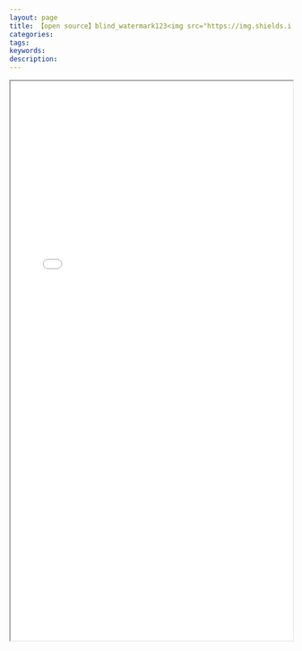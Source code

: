 ```yaml
---
layout: page
title: 【open source】blind_watermark123<img src="https://img.shields.io/github/stars/guofei9987/blind_watermark.svg?style=social">
categories:
tags:
keywords:
description:
---
```




<iframe src="/blind_watermark/#/en/" width="100%" height="1000em" marginwidth="10%"></iframe>

